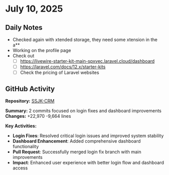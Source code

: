 ﻿# July 10, 2025

## Daily Notes

- Checked again with xtended storage, they need some xtension in the a**
- Working on the profile page
- Check out
	- [ ] https://livewire-starter-kit-main-spxvec.laravel.cloud/dashboard
	- [ ] https://laravel.com/docs/12.x/starter-kits
	- [ ] Check the pricing of Laravel websites

## GitHub Activity

**Repository:** [SSJK-CRM](https://github.com/Rupali59/SSJK-CRM)

**Summary:** 2 commits focused on login fixes and dashboard improvements
**Changes:** +22,970 -9,664 lines

**Key Activities:**
- **Login Fixes**: Resolved critical login issues and improved system stability
- **Dashboard Enhancement**: Added comprehensive dashboard functionality
- **Pull Request**: Successfully merged login fix branch with main improvements
- **Impact**: Enhanced user experience with better login flow and dashboard access

